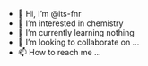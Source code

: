 - 👋 Hi, I’m @its-fnr
- 👀 I’m interested in chemistry
- 🌱 I’m currently learning nothing
- 💞️ I’m looking to collaborate on ...
- 📫 How to reach me ...

<!---
its-fnr/its-fnr is a ✨ special ✨ repository because its `README.md` (this file) appears on your GitHub profile.
You can click the Preview link to take a look at your changes.
--->
